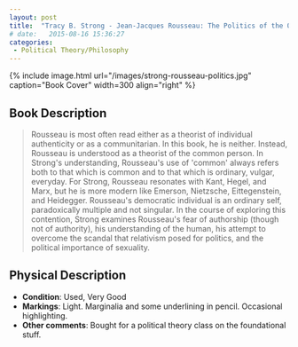 ```yaml
---
layout: post
title:  "Tracy B. Strong - Jean-Jacques Rousseau: The Politics of the Ordinary"
# date:   2015-08-16 15:36:27
categories: 
 - Political Theory/Philosophy
---
```



{% include image.html url="/images/strong-rousseau-politics.jpg" caption="Book Cover" width=300 align="right" %}

## Book Description

> Rousseau is most often read either as a theorist of individual authenticity or as a communitarian. In this book, he is neither. Instead, Rousseau is understood as a theorist of the common person. In Strong's understanding, Rousseau's use of 'common' always refers both to that which is common and to that which is ordinary, vulgar, everyday. For Strong, Rousseau resonates with Kant, Hegel, and Marx, but he is more modern like Emerson, Nietzsche, Eittegenstein, and Heidegger. Rousseau's democratic individual is an ordinary self, paradoxically multiple and not singular. In the course of exploring this contention, Strong examines Rousseau's fear of authorship (though not of authority), his understanding of the human, his attempt to overcome the scandal that relativism posed for politics, and the political importance of sexuality.

## Physical Description

- **Condition**: Used, Very Good
- **Markings**: Light. Marginalia and some underlining in pencil. Occasional highlighting.
- **Other comments**: Bought for a political theory class on the foundational stuff. 
